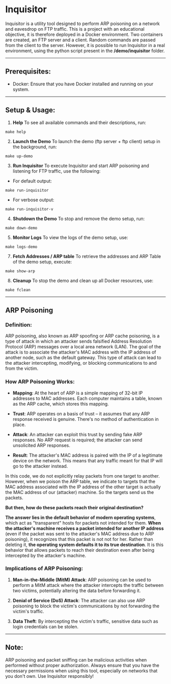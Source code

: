 # Inquisitor
Inquisitor is a utility tool designed to perform ARP poisoning on a network and eavesdrop on FTP traffic.
This is a project with an educational objective, it is therefore deployed in a Docker environment. Two containers are created, an FTP server and a client. Random commands are passed from the client to the server.
However, it is possible to run Inquisitor in a real environment, using the python script present in the **/demo/inquisitor** folder.

----

## Prerequisites:

- Docker: Ensure that you have Docker installed and running on your system.

----

## Setup & Usage:

1. **Help**
To see all available commands and their descriptions, run:

``make help``

2. **Launch the Demo**
To launch the demo (ftp server + ftp client) setup in the background, run:

``make up-demo``

3. **Run Inquisitor**
To execute Inquisitor and start ARP poisoning and listening for FTP traffic, use the following:

- For default output:

``make run-inquisitor``

- For verbose output:

``make run-inquisitor-v``

4. **Shutdown the Demo**
To stop and remove the demo setup, run:

``make down-demo``

5. **Monitor Logs**
To view the logs of the demo setup, use:

``make logs-demo``

7. **Fetch Addresses / ARP table**
To retrieve the addresses and ARP Table of the demo setup, execute:

``make show-arp``

8. **Cleanup**
To stop the demo and clean up all Docker resources, use:

``make fclean``

----

## ARP Poisoning

### Definition:

ARP poisoning, also known as ARP spoofing or ARP cache poisoning, is a type of attack in which an attacker sends falsified Address Resolution Protocol (ARP) messages over a local area network (LAN). The goal of the attack is to associate the attacker's MAC address with the IP address of another node, such as the default gateway. This type of attack can lead to the attacker intercepting, modifying, or blocking communications to and from the victim.

### How ARP Poisoning Works:

- **Mapping**: At the heart of ARP is a simple mapping of 32-bit IP addresses to MAC addresses. Each computer maintains a table, known as the ARP cache, which stores this mapping.

- **Trust**: ARP operates on a basis of trust – it assumes that any ARP response received is genuine. There's no method of authentication in place.

- **Attack**: An attacker can exploit this trust by sending fake ARP responses. No ARP request is required; the attacker can send unsolicited ARP responses.

- **Result**: The attacker's MAC address is paired with the IP of a legitimate device on the network. This means that any traffic meant for that IP will go to the attacker instead.

In this code, we do not explicitly relay packets from one target to another. However, when we poison the ARP table, we indicate to targets that the MAC address associated with the IP address of the other target is actually the MAC address of our (attacker) machine. So the targets send us the packets.

**But then, how do these packets reach their original destination?**

**The answer lies in the default behavior of modern operating systems**, which act as "transparent" hosts for packets not intended for them. **When the attacker's machine receives a packet intended for another IP address** (even if the packet was sent to the attacker's MAC address due to ARP poisoning), it recognizes that this packet is not not for her. Rather than deleting it, **the operating system defaults it to its true destination**. It is this behavior that allows packets to reach their destination even after being intercepted by the attacker's machine.


### Implications of ARP Poisoning:

1. **Man-in-the-Middle (MitM) Attack**: ARP poisoning can be used to perform a MitM attack where the attacker intercepts the traffic between two victims, potentially altering the data before forwarding it.

2. **Denial of Service (DoS) Attack**: The attacker can also use ARP poisoning to block the victim's communications by not forwarding the victim's traffic.

3. **Data Theft**: By intercepting the victim's traffic, sensitive data such as login credentials can be stolen.

----

## Note:

ARP poisoning and packet sniffing can be malicious activities when performed without proper authorization. Always ensure that you have the necessary permissions when using this tool, especially on networks that you don't own. Use Inquisitor responsibly!
